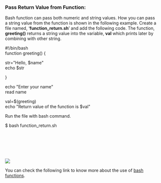 ### Pass Return Value from Function:

Bash function can pass both numeric and string values. How you can pass a string value from the function is shown in the following example. Create a file named, ‘**function\_return.sh**’ and add the following code. The function, **greeting()** returns a string value into the variable, **val** which prints later by combining with other string.

#!/bin/bash  
function greeting() {  
  
str\="Hello, $name"  
echo $str  
  
}  
  
echo "Enter your name"  
read name  
  
val\=$(greeting)  
echo "Return value of the function is $val"

Run the file with bash command.

$ bash function\_return.sh

![](data:image/svg+xml,%3Csvg%20xmlns='http://www.w3.org/2000/svg'%20viewBox='0%200%20728%20103'%3E%3C/svg%3E)

![](https://linuxhint.com/wp-content/uploads/2018/07/h21.png)

You can check the following link to know more about the use of [bash functions](https://linuxhint.com/return-string-bash-functions/).

